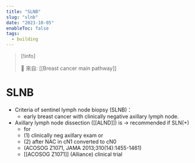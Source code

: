 ```yaml
---
title: "SLNB"
slug: "slnb"
date: "2023-10-05"
enableToc: false
tags:
  - building
---
```


> [!info]
>
> 🌱 來自: [[Breast cancer main pathway]]

# SLNB

- Criteria of sentinel lymph node biopsy (SLNB)：
  - early breast cancer with clinically negative axillary lymph node.
- Axillary lymph node dissection ([[ALND]]) is → recommended if SLN(+)
    - for 
    - (1) clinically neg axillary exam or 
    - (2) after NAC in cN1 converted to cN0 
    - (ACOSOG Z1071, JAMA 2013;310(14):1455-1461)
    - [[ACOSOG Z1071]] (Alliance) clinical trial
